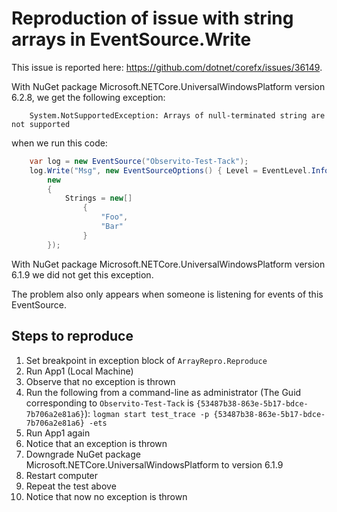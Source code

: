 # Reproduction of issue with string arrays in EventSource.Write

This issue is reported here: https://github.com/dotnet/corefx/issues/36149.

With NuGet package Microsoft.NETCore.UniversalWindowsPlatform version 6.2.8, we get the following exception:

```
    System.NotSupportedException: Arrays of null-terminated string are not supported
```

when we run this code:

```csharp
    var log = new EventSource("Observito-Test-Tack");
    log.Write("Msg", new EventSourceOptions() { Level = EventLevel.Informational, Opcode = EventOpcode.Info },
        new
        {
            Strings = new[]
                {
                    "Foo",
                    "Bar"
                }
        });
```

With NuGet package Microsoft.NETCore.UniversalWindowsPlatform version 6.1.9 we did not get this exception.

The problem also only appears when someone is listening for events of this EventSource. 

## Steps to reproduce

1. Set breakpoint in exception block of ```ArrayRepro.Reproduce```
1. Run App1 (Local Machine)
1. Observe that no exception is thrown
1. Run the following from a command-line as administrator (The Guid corresponding to 
     ```Observito-Test-Tack``` is ```{53487b38-863e-5b17-bdce-7b706a2e81a6}```):
```logman start test_trace -p {53487b38-863e-5b17-bdce-7b706a2e81a6} -ets```  
1. Run App1 again
1. Notice that an exception is thrown
1. Downgrade NuGet package Microsoft.NETCore.UniversalWindowsPlatform to version 6.1.9
1. Restart computer
1. Repeat the test above
1. Notice that now no exception is thrown
